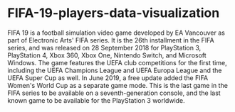 # FIFA-19-players-data-visualization
FIFA 19 is a football simulation video game developed by EA Vancouver as part of Electronic Arts' FIFA series.  It is the 26th installment in the FIFA series, and was released on 28 September 2018 for PlayStation 3, PlayStation 4, Xbox 360, Xbox One, Nintendo Switch, and Microsoft Windows.  The game features the UEFA club competitions for the first time, including the UEFA Champions League and UEFA Europa League and the UEFA Super Cup as well. In June 2019, a free update added the FIFA Women's World Cup as a separate game mode.  This is the last game in the FIFA series to be available on a seventh-generation console, and the last known game to be available for the PlayStation 3 worldwide.
